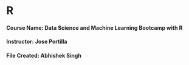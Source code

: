 # R
#### Course Name: Data Science and Machine Learning Bootcamp with R
#### Instructor: Jose Portilla
#### File Created: Abhishek Singh
